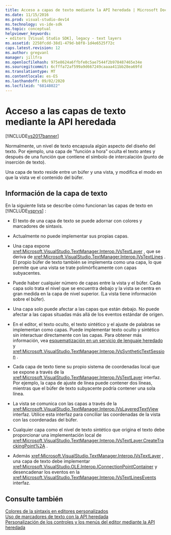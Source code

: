 ```yaml
---
title: Acceso a capas de texto mediante la API heredada | Microsoft Docs
ms.date: 11/15/2016
ms.prod: visual-studio-dev14
ms.technology: vs-ide-sdk
ms.topic: conceptual
helpviewer_keywords:
- editors [Visual Studio SDK], legacy - text layers
ms.assetid: 2258fcdd-38d1-479d-b8f8-1d4e6525f72c
caps.latest.revision: 12
ms.author: gregvanl
manager: jillfra
ms.openlocfilehash: 975e8624a6ffbfe0c5ae7544f2b978487465e34e
ms.sourcegitcommit: 6cfffa72af599a9d667249caaaa411bb28ea69fd
ms.translationtype: MT
ms.contentlocale: es-ES
ms.lasthandoff: 09/02/2020
ms.locfileid: "68148022"
---
```

# <a name="accessing-text-layers-by-using-the-legacy-api"></a>Acceso a las capas de texto mediante la API heredada
[!INCLUDE[vs2017banner](../includes/vs2017banner.md)]

Normalmente, un nivel de texto encapsula algún aspecto del diseño del texto. Por ejemplo, una capa de "función a hora" oculta el texto antes y después de una función que contiene el símbolo de intercalación (punto de inserción de texto).  
  
 Una capa de texto reside entre un búfer y una vista, y modifica el modo en que la vista ve el contenido del búfer.  
  
## <a name="text-layer-information"></a>Información de la capa de texto  
 En la siguiente lista se describe cómo funcionan las capas de texto en [!INCLUDE[vsprvs](../includes/vsprvs-md.md)] :  
  
- El texto de una capa de texto se puede adornar con colores y marcadores de sintaxis.  
  
- Actualmente no puede implementar sus propias capas.  
  
- Una capa expone <xref:Microsoft.VisualStudio.TextManager.Interop.IVsTextLayer> , que se deriva de <xref:Microsoft.VisualStudio.TextManager.Interop.IVsTextLines> . El propio búfer de texto también se implementa como una capa, lo que permite que una vista se trate polimórficamente con capas subyacentes.  
  
- Puede haber cualquier número de capas entre la vista y el búfer. Cada capa solo trata el nivel que se encuentra debajo y la vista se centra en gran medida en la capa de nivel superior. (La vista tiene información sobre el búfer).  
  
- Una capa solo puede afectar a las capas que están debajo. No puede afectar a las capas situadas más allá de los eventos estándar de origen.  
  
- En el editor, el texto oculto, el texto sintético y el ajuste de palabras se implementan como capas. Puede implementar texto oculto y sintético sin interactuar directamente con las capas. Para obtener más información, vea [esquematización en un servicio de lenguaje heredado](../extensibility/internals/outlining-in-a-legacy-language-service.md) y <xref:Microsoft.VisualStudio.TextManager.Interop.IVsSyntheticTextSession> .  
  
- Cada capa de texto tiene su propio sistema de coordenadas local que se expone a través de la <xref:Microsoft.VisualStudio.TextManager.Interop.IVsTextLayer> interfaz. Por ejemplo, la capa de ajuste de línea puede contener dos líneas, mientras que el búfer de texto subyacente podría contener una sola línea.  
  
- La vista se comunica con las capas a través de la <xref:Microsoft.VisualStudio.TextManager.Interop.IVsLayeredTextView> interfaz. Utilice esta interfaz para conciliar las coordenadas de la vista con las coordenadas del búfer.  
  
- Cualquier capa como el nivel de texto sintético que origina el texto debe proporcionar una implementación local de <xref:Microsoft.VisualStudio.TextManager.Interop.IVsTextLayer.CreateTrackingPoint%2A> .  
  
- Además <xref:Microsoft.VisualStudio.TextManager.Interop.IVsTextLayer> , una capa de texto debe implementar <xref:Microsoft.VisualStudio.OLE.Interop.IConnectionPointContainer> y desencadenar los eventos en la <xref:Microsoft.VisualStudio.TextManager.Interop.IVsTextLinesEvents> interfaz.  
  
## <a name="see-also"></a>Consulte también  
 [Colores de la sintaxis en editores personalizados](../extensibility/syntax-coloring-in-custom-editors.md)   
 [Uso de marcadores de texto con la API heredada](../extensibility/using-text-markers-with-the-legacy-api.md)   
 [Personalización de los controles y los menús del editor mediante la API heredada](../extensibility/customizing-editor-controls-and-menus-by-using-the-legacy-api.md)
